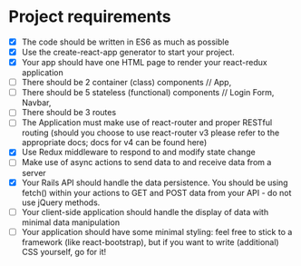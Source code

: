 # Project requirements

- [x] The code should be written in ES6 as much as possible
- [x] Use the create-react-app generator to start your project.
- [x] Your app should have one HTML page to render your react-redux application
- [ ] There should be 2 container (class) components // App, 
- [ ] There should be 5 stateless (functional) components // Login Form, Navbar, 
- [ ] There should be 3 routes
- [ ] The Application must make use of react-router and proper RESTful routing (should you choose to use react-router v3 please refer to the appropriate docs; docs for v4 can be found here)
- [x] Use Redux middleware to respond to and modify state change
- [ ] Make use of async actions to send data to and receive data from a server
- [x] Your Rails API should handle the data persistence. You should be using fetch() within your actions to GET and POST data from your API - do not use jQuery methods.
- [ ] Your client-side application should handle the display of data with minimal data manipulation
- [ ] Your application should have some minimal styling: feel free to stick to a framework (like react-bootstrap), but if you want to write (additional) CSS yourself, go for it!